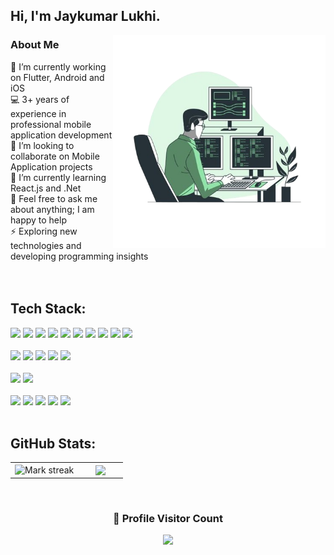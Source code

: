 ## Hi, I'm Jaykumar Lukhi.

<img src="https://raw.githubusercontent.com/jay-36/Constrain/main/constrains/Assets.xcassets/AppIcon.appiconset/developer.png" min-width="340px" max-width="400px" width="340px" align="right" alt="Computador">

### About Me 
🔭 I’m currently working on Flutter, Android and iOS<br>
💻 3+ years of experience in professional mobile application development<br>
👯 I’m looking to collaborate on Mobile Application projects<br>
🌱 I’m currently learning React.js and .Net<br>
💬 Feel free to ask me about anything; I am happy to help<br>
⚡ Exploring new technologies and developing programming insights<br>
<br>
<br>

## Tech Stack:
<div align="left">
  <img src="https://img.shields.io/badge/c-%2300599C.svg?style=for-the-badge&logo=c&logoColor=white" />
  <img src="https://img.shields.io/badge/c++-%2300599C.svg?style=for-the-badge&logo=c%2B%2B&logoColor=white" />
  <img src="https://img.shields.io/badge/dart-%230175C2.svg?style=for-the-badge&logo=dart&logoColor=white" />
  <img src="https://img.shields.io/badge/java-%23ED8B00.svg?style=for-the-badge&logo=openjdk&logoColor=white" />
  <img src="https://img.shields.io/badge/swift-F54A2A?style=for-the-badge&logo=swift&logoColor=white" />
  <img src="https://img.shields.io/badge/c%23-%23239120.svg?style=for-the-badge&logo=csharp&logoColor=white" />
  <img src="https://img.shields.io/badge/html5-%23E34F26.svg?style=for-the-badge&logo=html5&logoColor=white" />
  <img src="https://img.shields.io/badge/css3-%231572B6.svg?style=for-the-badge&logo=css3&logoColor=white" />
  <img src="https://img.shields.io/badge/javascript-%23323330.svg?style=for-the-badge&logo=javascript&logoColor=%23F7DF1E" />
  <img src="https://img.shields.io/badge/python-3670A0?style=for-the-badge&logo=python&logoColor=ffdd54" />
</div>
<br>
<div align="left">
  <img src="https://img.shields.io/badge/Flutter-%2302569B.svg?style=for-the-badge&logo=Flutter&logoColor=white/">
  <img src="https://img.shields.io/badge/android-4faf54.svg?style=for-the-badge&logo=android&logoColor=white" />
  <img src="https://img.shields.io/badge/ios-000000.svg?style=for-the-badge&logo=ios&logoColor=white" />
  <img src="https://img.shields.io/badge/react-%2320232a.svg?style=for-the-badge&logo=react&logoColor=%2361DAFB" />
  <img src="https://img.shields.io/badge/.NET-5C2D91?style=for-the-badge&logo=.net&logoColor=white" />
</div>
<br>
<div align="left">
  <img src="https://img.shields.io/badge/firebase-%23039BE5.svg?style=for-the-badge&logo=firebase" />
  <img src="https://img.shields.io/badge/mysql-%2300000f.svg?style=for-the-badge&logo=mysql&logoColor=white" />
</div>
<br>
<div align="left">
  <img src="https://img.shields.io/badge/Git-F05032?style=for-the-badge&logo=git&logoColor=white" />
  <img src="https://img.shields.io/badge/figma-%23F24E1E.svg?style=for-the-badge&logo=figma&logoColor=white" />
  <img src="https://img.shields.io/badge/adobe%20photoshop-%2331A8FF.svg?style=for-the-badge&logo=adobe%20photoshop&logoColor=white" />
  <img src="https://img.shields.io/badge/Trello-%23026AA7.svg?style=for-the-badge&logo=Trello&logoColor=white" />
  <img src="https://img.shields.io/badge/apache-%23D42029.svg?style=for-the-badge&logo=apache&logoColor=white" />
</div>
<br>



## GitHub Stats:
<table border="0" align="center">
  <tr border="0">
    <td width="60%" align="center">
      <img title="🔥 Get streak stats for your profile at git.io/streak-stats" alt="Mark streak" src="https://github-readme-streak-stats.herokuapp.com/?user=jay-36&theme=dark&hide_border=false" /> 
    </td>
    <td width="40%" align="center">
      <img align="center" src="https://github-readme-stats.vercel.app/api/top-langs/?username=Jay-36&theme=dark&hide_border=false&include_all_commits=false&count_private=false&layout=compact&langs_count=8"/>
    </td>
</tr>
</table>
<br>

<div align=center>
  <h3><b>📍 Profile Visitor Count</b></h3>
</div>
    
<p align="center" >   
  <img src="https://profile-counter.glitch.me/jay-36/count.svg" />  
</p>

